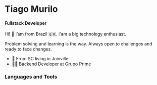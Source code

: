 # Tiago Murilo
#### Fullstack Developer

<!--
**tiagomol1/tiagomol1** is a ✨ _special_ ✨ repository because its `README.md` (this file) appears on your GitHub profile.

Here are some ideas to get you started:

- 🔭 I’m currently working on ...
- 🌱 I’m currently learning ...
- 👯 I’m looking to collaborate on ...
- 🤔 I’m looking for help with ...
- 💬 Ask me about ...
- 📫 How to reach me: ...
- 😄 Pronouns: ...
- ⚡ Fun fact: ...
-->

Hi! 👋
I’am from Brazil 🇧🇷. I'am a big technology enthusiast.

Problem solving and learning is the way. Always open to challenges and ready to face changes.

- 📍 From SC living in Joinville.
- 👨‍💻 Backend Developer at [Grupo Prime](https://www.grupoprime.inf.br)

### Languages and Tools
